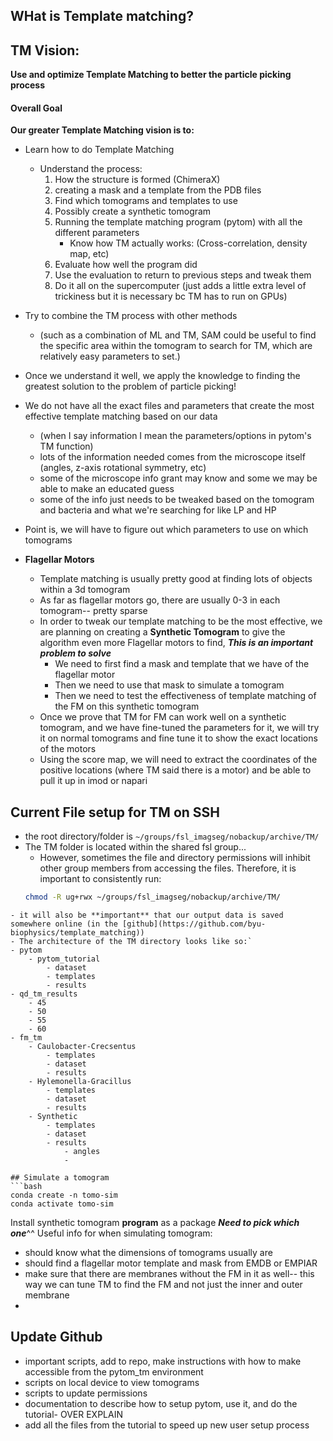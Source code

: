 ## WHat is Template matching?

## TM Vision:
**Use and optimize Template Matching to better the particle picking process**
#### Overall Goal
**Our greater Template Matching vision is to:**
- Learn how to do Template Matching
	- Understand the process:
		1. How the structure is formed (ChimeraX)
		2. creating a mask and a template from the PDB files
		3. Find which tomograms and templates to use
		4. Possibly create a synthetic tomogram
		5. Running the template matching program (pytom) with all the different parameters
			- Know how TM actually works: (Cross-correlation, density map, etc)
		6. Evaluate how well the program did
		7. Use the evaluation to return to previous steps and tweak them
		8. Do it all on the supercomputer (just adds a little extra level of trickiness but it is necessary bc TM has to run on GPUs)
- Try to combine the TM process with other methods 
	- (such as a combination of ML and TM, SAM could be useful to find the specific area within the tomogram to search for TM, which are relatively easy parameters to set.)
- Once we understand it well, we apply the knowledge to finding the greatest solution to the problem of particle picking!


- We do not have all the exact files and parameters that create the most effective template matching based on our data
	- (when I say information I mean the parameters/options in pytom's TM function)
	- lots of the information needed comes from the microscope itself (angles, z-axis rotational symmetry, etc)
	- some of the microscope info grant may know and some we may be able to make an educated guess
	- some of the info just needs to be tweaked based on the tomogram and bacteria and what we're searching for like LP and HP
- Point is, we will have to figure out which parameters to use on which tomograms
- **Flagellar Motors**
	- Template matching is usually pretty good at finding lots of objects within a 3d tomogram
	- As far as flagellar motors go, there are usually 0-3 in each tomogram-- pretty sparse
	- In order to tweak our template matching to be the most effective, we are planning on creating a **Synthetic Tomogram** to give the algorithm even more Flagellar motors to find, ***This is an important problem to solve*** 
		- We need to first find a mask and template that we have of the flagellar motor
		- Then we need to use that mask to simulate a tomogram
		- Then we need to test the effectiveness of template matching of the FM on this synthetic tomogram
	- Once we prove that TM for FM can work well on a synthetic tomogram, and we have fine-tuned the parameters for it, we will try it on normal tomograms and fine tune it to show the exact locations of the motors
	- Using the score map, we will need to extract the coordinates of the positive locations (where TM said there is a motor) and be able to pull it up in imod or napari

## Current File setup for TM on SSH

- the root directory/folder is `~/groups/fsl_imagseg/nobackup/archive/TM/`
- The TM folder is located within the shared fsl group...
	- However, sometimes the file and directory permissions will inhibit other group members from accessing the files. Therefore, it is important to consistently run:
	 ```bash 
	 chmod -R ug+rwx ~/groups/fsl_imagseg/nobackup/archive/TM/
```
- it will also be **important** that our output data is saved somewhere online (in the [github](https://github.com/byu-biophysics/template_matching))
- The architecture of the TM directory looks like so:`
- pytom
	- pytom_tutorial
		- dataset
		- templates
		- results
- qd_tm_results
	- 45
	- 50
	- 55
	- 60
- fm_tm
	- Caulobacter-Crecsentus
		- templates
		- dataset
		- results
	- Hylemonella-Gracillus
		- templates
		- dataset
		- results
	- Synthetic
		- templates
		- dataset
		- results
			- angles
			- 

## Simulate a tomogram
```bash
conda create -n tomo-sim
conda activate tomo-sim
```
Install synthetic tomogram **program** as a package
***Need to pick which one***^^
Useful info for when simulating tomogram:
- should know what the dimensions of tomograms usually are
- should find a flagellar motor template and mask from EMDB or EMPIAR
- make sure that there are membranes without the FM in it as well-- this way we can tune TM to find the FM and not just the inner and outer membrane
- 

## Update Github
- important scripts, add to repo, make instructions with how to make accessible from the pytom_tm environment
- scripts on local device to view tomograms
- scripts to update permissions
- documentation to describe how to setup pytom, use it, and do the tutorial- OVER EXPLAIN
- add all the files from the tutorial to speed up new user setup process
